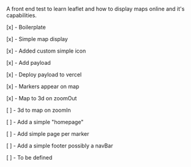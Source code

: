 A front end test to learn leaflet and how to display maps online and it's
capabilities.

[x] - Boilerplate

[x] - Simple map display

[x] - Added custom simple icon

[x] - Add payload

[x] - Deploy payload to vercel

[x] - Markers appear on map

[x] - Map to 3d on zoomOut

[ ] - 3d to map on zoomIn

[ ] - Add a simple "homepage"

[ ] - Add simple page per marker

[ ] - Add a simple footer possibly a navBar

[ ] - To be defined
